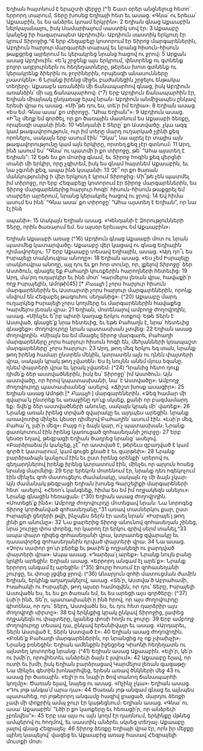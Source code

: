 
Եղիան հայտնում է երաշտի վերջը
(^1) Շատ օրեր անցնելուց հետո՝ երրորդ տարում, Տերը խոսեց Եղիայի հետ եւ ասաց. «Գնա՛ ու երեւա՛ Աքաաբին, եւ ես
անձրեւ կտամ երկրին»։ 2 Եղիան գնաց Աքաաբին ներկայանալու, իսկ Սամարիայում սաստիկ սով էր։ 3 Աքաաբը կանչեց
իր հազարապետ Աբդիուին։ Աբդիուն սաստիկ երկյուղ էր կրում Տիրոջից.^4 երբ Հեզաբելը կոտորում էր Տիրոջ
մարգարեներին, Աբդիուն հարյուր մարգարեի տարավ եւ նրանց հիսուն-հիսուն թաքցրեց այրերում եւ կերակրեց նրանց
հացով ու ջրով։ 5 Արքան ասաց Աբդիուին. «Ե՛կ շրջենք այս երկրում, փնտրենք ու գտնենք բոլոր աղբյուրներն ու
հեղեղատները, թերեւս խոտ գտնենք ու կերակրենք ձիերին ու ջորիներին, որպեսզի անասունները չսատկեն»։ 6 Նրանք
իրենց միջեւ բաժանեցին շրջելու ենթակա տեղերը։ Աքաաբն առանձին մի ճանապարհով գնաց, իսկ Աբդիուն առանձին՝
մի այլ ճանապարհով։
(^7) Երբ Աբդիուն ճանապարհին էր, Եղիան միայնակ ընդառաջ ելավ նրան։ Աբդիուն անմիջապես ընկավ երեսի վրա ու
ասաց. «Մի՞թե դու ես, տե՛ր իմ Եղիա»։ 8 Եղիան ասաց. «Ես եմ։ Գնա ասա՛ քո տիրոջը. “Ահա Եղիան”»։ 9 Աբդիուն ասաց.
«Ի՞նչ մեղք եմ գործել, որ քո ծառային մատնում ես Աքաաբի ձեռքը, որպեսզի սպանի ինձ։ 10 Կենդանի է Տերը՝ քո
Աստվածը. չկա ազգ կամ թագավորություն, ուր իմ տերը մարդ ուղարկած չլինի քեզ որոնելու, սակայն երբ ասում էին՝
“Չկա”, նա այրել էր տալիս այն թագավորությունը կամ այն երկիրը, որտեղ քեզ չէր գտնում։ 11 Արդ, ինձ ասում ես՝ “Գնա՛
ու պատմի՛ր քո տիրոջը, թե՝ “Ահա այստեղ է Եղիան”։ 12 Եթե ես քո մոտից գնամ, եւ Տիրոջ հոգին քեզ վերցնի տանի մի
երկիր, որը չգիտեմ, իսկ ես գնամ հայտնեմ Աքաաբին, եւ նա չգտնի քեզ, ապա ինձ կսպանի։ 13 Չէ՞ որ քո ծառան
մանկությունից ի վեր երկյուղ է կրում Տիրոջից։ Մի՞թե չեն պատմել իմ տիրոջը, որ երբ Հեզաբելը կոտորում էր Տիրոջ
մարգարեներին, ես Տիրոջ մարգարեներից հարյուր հոգի՝ հիսուն-հիսուն թաքցրել եմ տարբեր այրերում, նրանց
կերակրել հացով ու ջրով։ 14 Եվ հիմա ասում ես ինձ՝ “Գնա ասա՛ քո տիրոջը՝ “Ահա այստեղ է Եղիան”, որ նա էլ ինձ


սպանի»։ 15 Սակայն Եղիան ասաց. «Կենդանի է Զորությունների Տերը, որին ծառայում եմ. ես այսօր երեւալու եմ
Աքաաբին»։

Եղիան Աքաաբի առաջ
(^16) Աբդիուն գնաց Աքաաբի մոտ ու նրան պատմեց կատարվածը։ Աքաաբը վեր կացավ ու գնաց Եղիային
դիմավորելու։ 17 Երբ Աքաաբը տեսավ Եղիային, ասաց. «Այդ դո՞ւ ես Իսրայելը տակնուվրա անողը»։ 18 Եղիան ասաց. «Ես
չեմ Իսրայելը տակնուվրա անողը, այլ դու եւ քո հոր տունը, որ, լքելով Տիրոջը՝ ձեր Աստծուն, գնացել եք Բահաղի
կուռքերին հարողների հետեւից։ 19 Արդ, մա՛րդ ուղարկիր եւ ինձ մոտ՝ Կարմելոս լեռան վրա, հավաքի՛ր ողջ Իսրայելին,
Ամոթի[45] [* _Բաալի_ ] չորս հարյուր հիսուն մարգարեներին եւ Աստարտի չորս հարյուր մարգարեներին, որոնք սնվում են
Հեզաբել թագուհու սեղանից»։
(^20) Աքաաբը մարդ ուղարկեց Իսրայելի չորս կողմերը եւ մարգարեներին հավաքեց Կարմելոս լեռան վրա։ 21 Եղիան,
մոտենալով ամբողջ ժողովրդին, ասաց. «Մինչեւ ե՞րբ պիտի կաղաք երկու ոտքով։ Եթե Տերն է Աստված, գնացե՛ք նրա
հետեւից, եւ եթե Բահաղն է, նրա՛ հետեւից գնացեք»։ Ժողովուրդը նրան պատասխան չտվեց։ 22 Եղիան ասաց ժողովրդին.
«Միայն ես եմ մնացել Տիրոջ մարգարե, Բահաղի մարգարեները չորս հարյուր հիսուն հոգի են, մեհյանների կռապաշտ
մարգարեները՝ չորս հարյուր։ 23 Արդ, թող մեզ երկու եզ տան, նրանք թող իրենց համար ընտրեն մեկին, կտրատեն այն ու
դնեն փայտերի վրա, սակայն կրակ թող չվառեն։ Ես էլ նույնն անեմ մյուս եզանը. դնեմ փայտերի վրա եւ կրակ չվառեմ։
(^24) Դրանից հետո դուք դիմե՛ք ձեր աստվածներին, իսկ ես՝ Տիրոջը՝ իմ Աստծուն։ Այն աստվածը, որ հրով կպատասխանի,
նա՛ է Աստվածը»։ Ամբողջ ժողովուրդը պատասխանեց՝ ասելով. «Ճիշտ խոսք ասացիր»։ 25 Եղիան ասաց Ամոթի
[* _Բաալի_ ] մարգարեներին. «Ձեզ համար մի զվարա՛կ ընտրեք եւ առաջինը դո՛ւք սկսեք, քանի որ բազմամարդ եք։ Տվե՛ք
ձեր աստվածների անունը, սակայն կրակ մի՛ վառեք»։ 26 Նրանք առան իրենց տրված զվարակը եւ այդպես արեցին. նրանք
առավոտից մինչեւ կեսօր դիմելով Բահաղին՝ ասում էին. «Լսի՛ր մեզ, Բահա՜ղ, լսի՛ր մեզ»։ Բայց ո՛չ ձայն կար, ո՛չ
պատասխան։ Նրանք ցատկոտում էին իրենց կառուցած զոհասեղանի շուրջը։ 27 Երբ կեսօր եղավ, թեզբացի Եղիան
ծաղրեց նրանց՝ ասելով. «Բարձրաձա՛յն կանչեք, չէ՞ որ աստված է, թերեւս զբաղված է կամ գործ է կատարում, կամ գուցե
քնած է եւ զարթնի»։ 28 Նրանք բարձրաձայն կանչում էին եւ ըստ իրենց օրենքի՝ սրերով ու գեղարդներով իրենք իրենց
կտրատում էին, մինչեւ որ արյուն հոսեց նրանց մարմնից։ 29 Երբ երեկոն մոտենում էր, նրանք դեռ ոգեկոչում էին մինչեւ
զոհ մատուցելու ժամանակը, սակայն ոչ մի ձայն չկար։ Այն ժամանակ թեզբացի Եղիան խոսեց Գարշելիքի մարգարեների
հետ՝ ասելով. «Հեռո՛ւ կանգնեք, հիմա ես եմ իմ ողջակեզն անելու»։ Նրանք գնացին հեռացան։
(^30) Եղիան ասաց ժողովրդին. «Մոտեցե՛ք ինձ»։ Ամբողջ ժողովուրդը մոտեցավ նրան։ Նա նորոգեց Տիրոջ կործանված
զոհասեղանը,^31 առավ տասներկու քար, ըստ Իսրայելի ցեղերի թվի, ինչպես Տերն էր ասել նրան՝ «Իսրայե՛լ թող լինի քո
անունը»։ 32 Նա քարերից Տիրոջ անունով զոհասեղան շինեց, նրա շուրջը փոս փորեց, որ կարող էր երկու գրիվ սերմ
տանել,^33 ապա փայտ դիզեց զոհասեղանի վրա, կտրատեց զվարակը եւ դասավորեց զոհասեղանին դրված փայտերի
վրա։ 34 Նա ասաց. «Չորս սափոր ջո՛ւր բերեք եւ թափե՛ք ողջակեզի ու ջարդված փայտերի վրա»։ Ապա ասաց. «Դարձյա՛լ
արեք»։ Նրանք նույն բանը կրկին արեցին։ Եղիան ասաց. «Երրորդ անգամ էլ արե՛ք»։ Նրանք երրորդ անգամ էլ արեցին։
(^35) Ջուրը հոսում էր զոհասեղանի շուրջը, եւ փոսը լցվեց ջրով։
(^36) Անարյուն զոհի մատուցման ժամին Եղիան, երկինք աղաղակելով, ասաց. «Տե՛ր, Աստվա՛ծ Աբրահամի, Իսահակի
ու Իսրայելի, թող այսօր համոզվեն, որ դու՝ Տերը, Իսրայելի Աստվածն ես, եւ ես քո ծառան եմ, եւ ես արեցի այս գործերը։
(^37) Լսի՛ր ինձ, Տե՜ր, պատասխանի՛ր ինձ հրով, որ այս ժողովուրդը գիտենա, որ դու՝ Տերդ, Աստվածն ես, եւ դու հետ
դարձրիր այս ժողովրդի սիրտը»։ 38 Եվ երկնքից կրակ ընկավ Տիրոջից, լափեց ողջակեզն ու փայտերը, կլանեց փոսի հողն
ու ջուրը։ 39 Երբ ամբողջ ժողովուրդը տեսավ դա, ընկավ երեսնիվայր եւ ասաց. «Արդարեւ, Տերն Աստված է, Տերն Աստված
է»։ 40 Եղիան ասաց ժողովրդին. «Բռնե՛ք Բահաղի մարգարեներին, որ նրանցից ոչ ոք չփախչի»։ Նրանց բռնեցին։ Եղիան
ամենքին իջեցրեց Կիսոնի հեղեղատն ու այնտեղ կոտորեց նրանց։
(^41) Եղիան ասաց Աքաաբին. «Ելի՛ր, կե՛ր ու խմի՛ր, որովհետեւ անձրեւի ձայն է լսվում»։ 42 Աքաաբը ելավ, որ ուտի եւ
խմի, իսկ Եղիան բարձրացավ Կարմելոս լեռան գագաթը։ Նա մինչեւ գետին խոնարհվեց, երեսն առավ ծնկների մեջ 43 ու
ասաց իր ծառային. «Ելի՛ր ու նայի՛ր ծով տանող ճանապարհի կողմը»։ Ծառան ելավ, նայեց ու ասաց. «Ոչինչ չկա»։
Եղիան ասաց. «Դու յոթ անգա՛մ արա դա»։ 44 Ծառան յոթ անգամ գնաց եւ այնպես պատահեց, որ յոթերորդ անգամը
հազիվ լրացած, մարդու ձեռքի չափ մի փոքրիկ ամպ ջուր էր կաթեցնում։ Եղիան ասաց. «Գնա՛ ու ասա՛ Աքաաբին՝ “Լծի՛ր
քո կառքերը եւ հեռացի՛ր, որ անձրեւի չբռնվես”»։ 45 Երբ սա այս ու այն կողմ էր դառնում, երկինքը մթնեց ամպերով ու
հողմով, եւ սաստիկ անձրեւ սկսեց տեղալ։ Աքաաբը լալով գնաց Հեզրայել։ 46 Տիրոջ ձեռքը Եղիայի վրա էր, որն իր մեջքը
պինդ կապելով՝ վազեց եւ Աքաաբից առաջ հասավ Հեզրայելի մուտքի մոտ։
